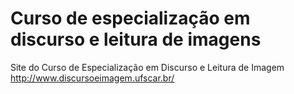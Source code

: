 Curso de especialização em discurso e leitura de imagens
=================

Site do Curso de Especialização em  Discurso e Leitura de Imagem  http://www.discursoeimagem.ufscar.br/